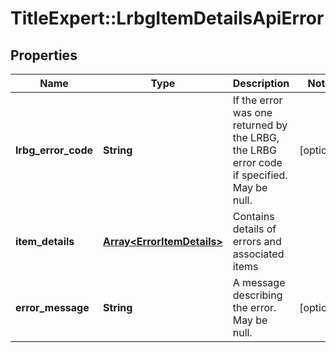 # TitleExpert::LrbgItemDetailsApiError

## Properties
Name | Type | Description | Notes
------------ | ------------- | ------------- | -------------
**lrbg_error_code** | **String** | If the error was one returned by the LRBG, the LRBG error code if specified. May be null. | [optional] 
**item_details** | [**Array&lt;ErrorItemDetails&gt;**](ErrorItemDetails.md) | Contains details of errors and associated items | 
**error_message** | **String** | A message describing the error. May be null. | [optional] 


